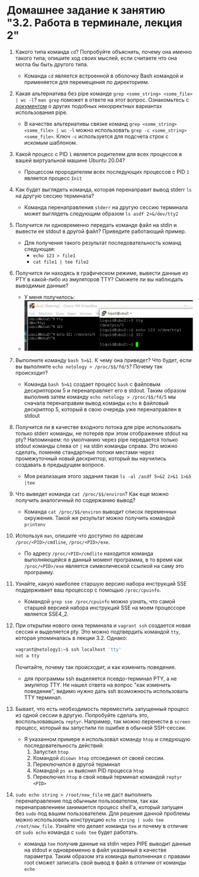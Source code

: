 # Домашнее задание к занятию "3.2. Работа в терминале, лекция 2"

1. Какого типа команда `cd`? Попробуйте объяснить, почему она именно такого типа; опишите ход своих мыслей, если считаете что она могла бы быть другого типа.
   * Команда `cd` является встроенной в оболочку Bash командой и применяется для перемещения по директориям. 
2. Какая альтернатива без pipe команде `grep <some_string> <some_file> | wc -l`? `man grep` поможет в ответе на этот вопрос. Ознакомьтесь с [документом](http://www.smallo.ruhr.de/award.html) о других подобных некорректных вариантах использования pipe.
   * В качестве альтернативы связке команд `grep <some_string> <some_file> | wc -l` можно использовать `grep -с <some_string> <some_file>`. Ключ `-c` используется для подсчета строк с искомым шаблоном.
3. Какой процесс с PID `1` является родителем для всех процессов в вашей виртуальной машине Ubuntu 20.04?
   * Процессом прородителем всех последующих процессов с PID `1` является процесс `Init`
4. Как будет выглядеть команда, которая перенаправит вывод stderr `ls` на другую сессию терминала?
   * Команда перенаправления `stderr` на другую сессию терминала может выглядеть следующим образом `ls asdf 2>&/dev/tty2`
5. Получится ли одновременно передать команде файл на stdin и вывести ее stdout в другой файл? Приведите работающий пример.
   * Для получения такого результат последовательность команд следующая:
     * `echo 123 > file1`
     * `cat file1 | tee file2`
6. Получится ли находясь в графическом режиме, вывести данные из PTY в какой-либо из эмуляторов TTY? Сможете ли вы наблюдать выводимые данные?
   * У меня получилось:
    - ![Из PTY в TTY и обратно](img/term.PNG)
7. Выполните команду `bash 5>&1`. К чему она приведет? Что будет, если вы выполните `echo netology > /proc/$$/fd/5`? Почему так происходит?
   * Команда `bash 5>&1` создает процесс `bash` с файловым дескриптором 5 и перенаправляет его в stdout. Таким образом выполнив затем команду `echo netology > /proc/$$/fd/5` мы сначала перенаправим вывод команды `echo` в файловый дескриптор 5, который в свою очередь уже перенаправлен в stdout
8. Получится ли в качестве входного потока для pipe использовать только stderr команды, не потеряв при этом отображение stdout на pty? Напоминаем: по умолчанию через pipe передается только stdout команды слева от `|` на stdin команды справа.
Это можно сделать, поменяв стандартные потоки местами через промежуточный новый дескриптор, который вы научились создавать в предыдущем вопросе.
   * Моя реализация этого задания такая `ls -al /asdf 5>&2 2>&1 1>&5 |tee`
   
9. Что выведет команда `cat /proc/$$/environ`? Как еще можно получить аналогичный по содержанию вывод?
   * Команда `cat /proc/$$/environ` выводит список переменных окружения. Такой же результат можно получить командой `printenv`
10. Используя `man`, опишите что доступно по адресам `/proc/<PID>/cmdline`, `/proc/<PID>/exe`.
    * По адресу `/proc/<PID>/cmdlite` находится команда выполняющейся в данный момент программа, в то время как `/proc/<PID>/exe` является символической ссылкой на саму это программу.
11. Узнайте, какую наиболее старшую версию набора инструкций SSE поддерживает ваш процессор с помощью `/proc/cpuinfo`.
    * Командой `grep sse /proc/cpuinfo` можно узнать, что самой старшей версией набора инструкций SSE на моем процессоре является SSE4_2.
12. При открытии нового окна терминала и `vagrant ssh` создается новая сессия и выделяется pty. Это можно подтвердить командой `tty`, которая упоминалась в лекции 3.2. Однако:

     ```bash
     vagrant@netology1:~$ ssh localhost 'tty'
     not a tty
     ```

     Почитайте, почему так происходит, и как изменить поведение.
    * для программы ssh выделяется псевдо-терминал PTY, а не эмулятор TTY. Не нашел ответа на вопрос "как изменить поведение", видимо нужно дать ssh возможность использовать TTY терминал.
13. Бывает, что есть необходимость переместить запущенный процесс из одной сессии в другую. Попробуйте сделать это, воспользовавшись `reptyr`. Например, так можно перенести в `screen` процесс, который вы запустили по ошибке в обычной SSH-сессии.
    * Я указанном примере я использовал команду `htop` и следующую последовательность действий:
      1. Запустил `htop`
      2. Командой `disown htop` отсоединил от своей сессии.
      3. Переключился в другой терминал
      4. Командой `ps ax` выяснил PID процесса `htop`
      5. Переключил `htop` в свой новый терминал командой `reptyr <PID>`
14. `sudo echo string > /root/new_file` не даст выполнить перенаправление под обычным пользователем, так как перенаправлением занимается процесс shell'а, который запущен без `sudo` под вашим пользователем. Для решения данной проблемы можно использовать конструкцию `echo string | sudo tee /root/new_file`. Узнайте что делает команда `tee` и почему в отличие от `sudo echo` команда с `sudo tee` будет работать.
    * команда `tee` получив данные на stdin через PIPE выводит данные на stdout и одновременно в файл указанный в качестве параметра. Таким образом эта команда выполненная с правами root сможет записать свой вывод в файл в отличии от команды `echo`
